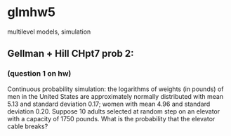 # glmhw5
multilevel models, simulation


## Gellman + Hill CHpt7 prob 2:
### (question 1 on hw)

Continuous probability simulation: the logarithms of weights (in pounds) of men
in the United States are approximately normally distributed with mean 5.13
and standard deviation 0.17; women with mean 4.96 and standard deviation
0.20. Suppose 10 adults selected at random step on an elevator with a capacity
of 1750 pounds. What is the probability that the elevator cable breaks?